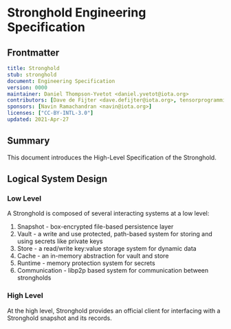 # Stronghold Engineering Specification
[engineering-spec]: #engineering-spec

## Frontmatter
[frontmatter]: #frontmatter
```yaml
title: Stronghold
stub: stronghold
document: Engineering Specification
version: 0000
maintainer: Daniel Thompson-Yvetot <daniel.yvetot@iota.org>
contributors: [Dave de Fijter <dave.defijter@iota.org>, tensorprogramming <tensordeveloper@gmail.com>, Daniel Thompson-Yvetot <daniel.yvetot@iota.org>, Marcelo Bianchi <marcelo.bianchi@iota.org>]
sponsors: [Navin Ramachandran <navin@iota.org>]
licenses: ["CC-BY-INTL-3.0"]
updated: 2021-Apr-27
```

## Summary
[summary]: #summary
This document introduces the High-Level Specification of the Stronghold.
## Logical System Design
[system-design]: #system-design

### Low Level
A Stronghold is composed of several interacting systems at a low level:

1. Snapshot - box-encrypted file-based persistence layer
2. Vault - a write and use protected, path-based system for storing and using secrets like private keys
3. Store - a read/write key:value storage system for dynamic data 
4. Cache - an in-memory abstraction for vault and store
5. Runtime - memory protection system for secrets
6. Communication - libp2p based system for communication between strongholds

### High Level
At the high level, Stronghold provides an official client for interfacing with a Stronghold snapshot and its records.
